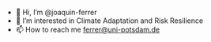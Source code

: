 - 👋 Hi, I’m @joaquin-ferrer
- 👀 I’m interested in Climate Adaptation and Risk Resilience
- 📫 How to reach me ferrer@uni-potsdam.de

<!---
joaquin-ferrer/joaquin-ferrer is a ✨ special ✨ repository because its `README.md` (this file) appears on your GitHub profile.
You can click the Preview link to take a look at your changes.
--->
